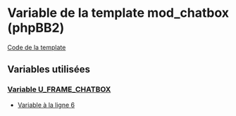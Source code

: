 # Variable de la template mod_chatbox (phpBB2)
[Code de la template](../../subsilver/mod_chatbox.md)
## Variables utilisées
### [Variable U_FRAME_CHATBOX](../U_FRAME_CHATBOX.md)
* [Variable à la ligne 6](../../subsilver/mod_chatbox.tpl#L6)